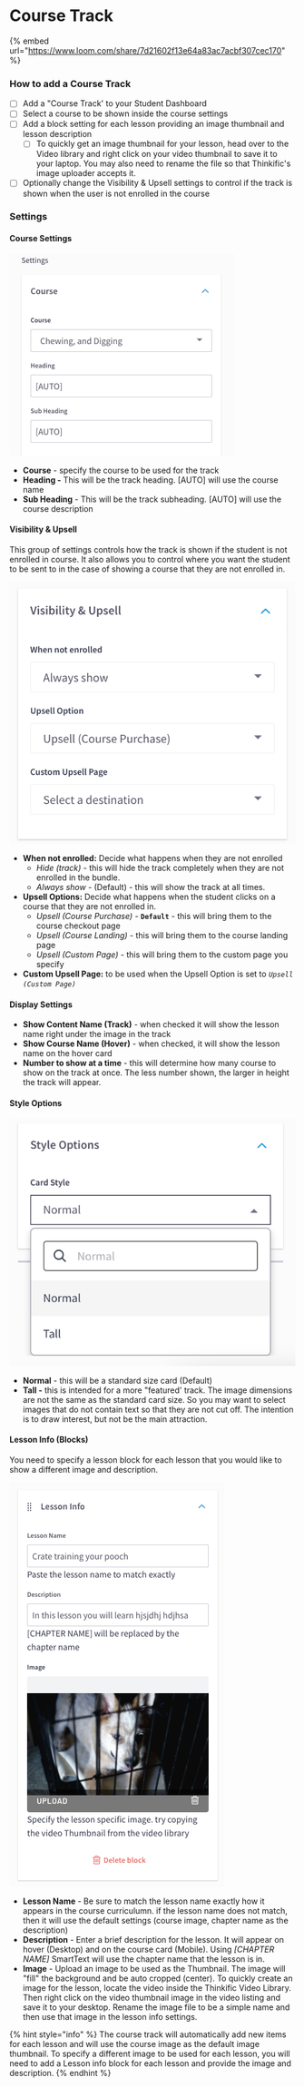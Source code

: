 # Course Track

{% embed url="https://www.loom.com/share/7d21602f13e64a83ac7acbf307cec170" %}

### How to add a Course Track

* [ ] Add a "Course Track' to your Student Dashboard&#x20;
* [ ] Select a course to be shown inside the course settings
* [ ] Add a block setting for each lesson providing an image thumbnail and lesson description
  * [ ] To quickly get an image thumbnail for your lesson, head over to the Video library and right click on your video thumbnail to save it to your laptop. You may also need to rename the file so that Thinkific's image uploader accepts it.
* [ ] Optionally change the Visibility & Upsell settings to control if the track is shown when the user is not enrolled in the course

### Settings

#### Course Settings

![](<../.gitbook/assets/Screen Shot 2021-07-19 at 4.05.53 PM.png>)

* **Course** - specify the course to be used for the track
* **Heading -** This will be the track heading. \[AUTO] will use the course name
* **Sub Heading** - This will be the track subheading. \[AUTO] will use the course description



#### Visibility & Upsell

This group of settings controls how the track is shown if the student is not enrolled in course. It also allows you to control where you want the student to be sent to in the case of showing a course that they are not enrolled in.

![](<../.gitbook/assets/Screen Shot 2021-05-04 at 9.09.48 PM.png>)

* **When not enrolled:** Decide what happens when they are not enrolled
  * _Hide (track)_ - this will hide the track completely when they are not enrolled in the bundle.&#x20;
  * _Always show_ - (Default) - this will show the track at all times.&#x20;
* **Upsell Options:** Decide what happens when the student clicks on a course that they are not enrolled in.
  * _Upsell (Course Purchase)_ - **`Default`** - this will bring them to the course checkout page
  * _Upsell (Course Landing)_ - this will bring them to the course landing page
  * _Upsell (Custom Page)_ - this will bring them to the custom page you specify&#x20;
* **Custom Upsell Page:** to be used when the Upsell Option is set to _`Upsell (Custom Page)`_

#### Display Settings

* **Show Content Name (Track)** - when checked it will show the lesson name right under the image in the track
* **Show Course Name (Hover)** - when checked, it will show the lesson name on the hover card
* **Number to show at a time** - this will determine how many course to show on the track at once. The less number shown, the larger in height the track will appear.



#### Style Options

![](<../.gitbook/assets/Screen Shot 2021-05-04 at 9.21.56 PM.png>)

* **Normal** - this will be a standard size card (Default)
* **Tall -** this is intended for a more "featured' track. The image dimensions are not the same as the standard card size. So you may want to select images that do not contain text so that they are not cut off. The intention is to draw interest, but not be the main attraction.

#### Lesson Info (Blocks)

You need to specify a lesson block for each lesson that you would like to show a different image and description.

![](<../.gitbook/assets/Screen Shot 2021-07-19 at 4.13.39 PM.png>)

* **Lesson Name** - Be sure to match the lesson name exactly how it appears in the course curriculumn. if the lesson name does not match, then it will use the default settings (course image, chapter name as the description)
* **Description** - Enter a brief description for the lesson. It will appear on hover (Desktop) and on the course card (Mobile). Using _\[CHAPTER NAME]_ SmartText will use the chapter name that the lesson is in.
* **Image** - Upload an image to be used as the Thumbnail. The image will "fill" the background and be auto cropped (center). To quickly create an image for the lesson, locate the video inside the Thinkific Video Library. Then right click on the video thumbnail image in the video listing and save it to your desktop. Rename the image file to be a simple name and then use that image in the lesson info settings.

{% hint style="info" %}
The course track will automatically add new items for each lesson and will use the course image as the default image thumbnail. To specify a different image to be used for each lesson, you will need to add a Lesson info block for each lesson and provide the image and description.
{% endhint %}



